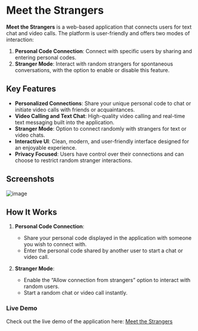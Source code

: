 # Meet the Strangers

**Meet the Strangers** is a web-based application that connects users for text chat and video calls. The platform is user-friendly and offers two modes of interaction:

1. **Personal Code Connection**: Connect with specific users by sharing and entering personal codes.
2. **Stranger Mode**: Interact with random strangers for spontaneous conversations, with the option to enable or disable this feature.

## Key Features

- **Personalized Connections**: Share your unique personal code to chat or initiate video calls with friends or acquaintances.
- **Video Calling and Text Chat**: High-quality video calling and real-time text messaging built into the application.
- **Stranger Mode**: Option to connect randomly with strangers for text or video chats.
- **Interactive UI**: Clean, modern, and user-friendly interface designed for an enjoyable experience.
- **Privacy Focused**: Users have control over their connections and can choose to restrict random stranger interactions.

## Screenshots
![image](https://github.com/user-attachments/assets/70edd10f-430f-4a69-961d-0780425a0bbb)

## How It Works

1. **Personal Code Connection**:
   - Share your personal code displayed in the application with someone you wish to connect with.
   - Enter the personal code shared by another user to start a chat or video call.

2. **Stranger Mode**:
   - Enable the “Allow connection from strangers” option to interact with random users.
   - Start a random chat or video call instantly.
### Live Demo

Check out the live demo of the application here: [Meet the Strangers](https://meet-the-stranger-wakt.onrender.com/)
